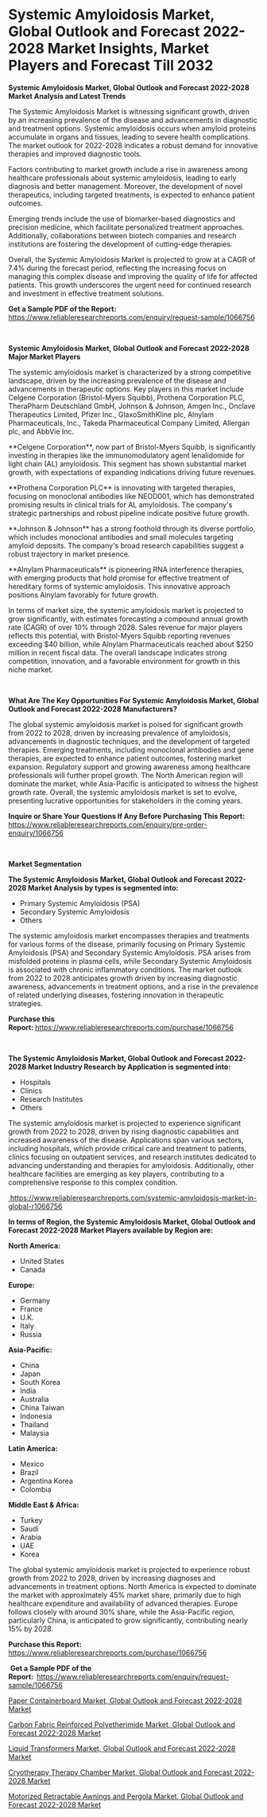 <p><h1>Systemic Amyloidosis Market, Global Outlook and Forecast 2022-2028 Market Insights, Market Players and Forecast Till 2032</h1></p><p><strong>Systemic Amyloidosis Market, Global Outlook and Forecast 2022-2028 Market Analysis and Latest Trends</strong></p>
<p><p>The Systemic Amyloidosis Market is witnessing significant growth, driven by an increasing prevalence of the disease and advancements in diagnostic and treatment options. Systemic amyloidosis occurs when amyloid proteins accumulate in organs and tissues, leading to severe health complications. The market outlook for 2022-2028 indicates a robust demand for innovative therapies and improved diagnostic tools.</p><p>Factors contributing to market growth include a rise in awareness among healthcare professionals about systemic amyloidosis, leading to early diagnosis and better management. Moreover, the development of novel therapeutics, including targeted treatments, is expected to enhance patient outcomes. </p><p>Emerging trends include the use of biomarker-based diagnostics and precision medicine, which facilitate personalized treatment approaches. Additionally, collaborations between biotech companies and research institutions are fostering the development of cutting-edge therapies. </p><p>Overall, the Systemic Amyloidosis Market is projected to grow at a CAGR of 7.4% during the forecast period, reflecting the increasing focus on managing this complex disease and improving the quality of life for affected patients. This growth underscores the urgent need for continued research and investment in effective treatment solutions.</p></p>
<p><strong>Get a Sample PDF of the Report:&nbsp;</strong> <a href="https://www.reliableresearchreports.com/enquiry/request-sample/1066756?utm_campaign=24&utm_medium=2&utm_source=Github&utm_content=ia&utm_term=21032025&utm_id=systemic-amyloidosis-market-global-outlook-and-forecast-2022-2028">https://www.reliableresearchreports.com/enquiry/request-sample/1066756</a></p>
<p>&nbsp;</p>
<p><strong>Systemic Amyloidosis Market, Global Outlook and Forecast 2022-2028 Major Market Players</strong></p>
<p><p>The systemic amyloidosis market is characterized by a strong competitive landscape, driven by the increasing prevalence of the disease and advancements in therapeutic options. Key players in this market include Celgene Corporation (Bristol-Myers Squibb), Prothena Corporation PLC, TheraPharm Deutschland GmbH, Johnson & Johnson, Amgen Inc., Onclave Therapeutics Limited, Pfizer Inc., GlaxoSmithKline plc, Alnylam Pharmaceuticals, Inc., Takeda Pharmaceutical Company Limited, Allergan plc, and AbbVie Inc.</p><p>**Celgene Corporation**, now part of Bristol-Myers Squibb, is significantly investing in therapies like the immunomodulatory agent lenalidomide for light chain (AL) amyloidosis. This segment has shown substantial market growth, with expectations of expanding indications driving future revenues.</p><p>**Prothena Corporation PLC** is innovating with targeted therapies, focusing on monoclonal antibodies like NEOD001, which has demonstrated promising results in clinical trials for AL amyloidosis. The company's strategic partnerships and robust pipeline indicate positive future growth.</p><p>**Johnson & Johnson** has a strong foothold through its diverse portfolio, which includes monoclonal antibodies and small molecules targeting amyloid deposits. The company's broad research capabilities suggest a robust trajectory in market presence.</p><p>**Alnylam Pharmaceuticals** is pioneering RNA interference therapies, with emerging products that hold promise for effective treatment of hereditary forms of systemic amyloidosis. This innovative approach positions Alnylam favorably for future growth.</p><p>In terms of market size, the systemic amyloidosis market is projected to grow significantly, with estimates forecasting a compound annual growth rate (CAGR) of over 10% through 2028. Sales revenue for major players reflects this potential, with Bristol-Myers Squibb reporting revenues exceeding $40 billion, while Alnylam Pharmaceuticals reached about $250 million in recent fiscal data. The overall landscape indicates strong competition, innovation, and a favorable environment for growth in this niche market.</p></p>
<p>&nbsp;</p>
<p><strong>What Are The Key Opportunities For Systemic Amyloidosis Market, Global Outlook and Forecast 2022-2028 Manufacturers?</strong></p>
<p><p>The global systemic amyloidosis market is poised for significant growth from 2022 to 2028, driven by increasing prevalence of amyloidosis, advancements in diagnostic techniques, and the development of targeted therapies. Emerging treatments, including monoclonal antibodies and gene therapies, are expected to enhance patient outcomes, fostering market expansion. Regulatory support and growing awareness among healthcare professionals will further propel growth. The North American region will dominate the market, while Asia-Pacific is anticipated to witness the highest growth rate. Overall, the systemic amyloidosis market is set to evolve, presenting lucrative opportunities for stakeholders in the coming years.</p></p>
<p><strong>Inquire or Share Your Questions If Any Before Purchasing This Report:</strong> <a href="https://www.reliableresearchreports.com/enquiry/pre-order-enquiry/1066756?utm_campaign=24&utm_medium=2&utm_source=Github&utm_content=ia&utm_term=21032025&utm_id=systemic-amyloidosis-market-global-outlook-and-forecast-2022-2028">https://www.reliableresearchreports.com/enquiry/pre-order-enquiry/1066756</a></p>
<p>&nbsp;</p>
<p><strong>Market Segmentation</strong></p>
<p><strong>The Systemic Amyloidosis Market, Global Outlook and Forecast 2022-2028 Market Analysis by types is segmented into:</strong></p>
<p><ul><li>Primary Systemic Amyloidosis (PSA)</li><li>Secondary Systemic Amyloidosis</li><li>Others</li></ul></p>
<p><p>The systemic amyloidosis market encompasses therapies and treatments for various forms of the disease, primarily focusing on Primary Systemic Amyloidosis (PSA) and Secondary Systemic Amyloidosis. PSA arises from misfolded proteins in plasma cells, while Secondary Systemic Amyloidosis is associated with chronic inflammatory conditions. The market outlook from 2022 to 2028 anticipates growth driven by increasing diagnostic awareness, advancements in treatment options, and a rise in the prevalence of related underlying diseases, fostering innovation in therapeutic strategies.</p></p>
<p><strong>Purchase this Report:&nbsp;</strong><a href="https://www.reliableresearchreports.com/purchase/1066756?utm_campaign=24&utm_medium=2&utm_source=Github&utm_content=ia&utm_term=21032025&utm_id=systemic-amyloidosis-market-global-outlook-and-forecast-2022-2028">https://www.reliableresearchreports.com/purchase/1066756</a></p>
<p>&nbsp;</p>
<p><strong>The Systemic Amyloidosis Market, Global Outlook and Forecast 2022-2028 Market Industry Research by Application is segmented into:</strong></p>
<p><ul><li>Hospitals</li><li>Clinics</li><li>Research Institutes</li><li>Others</li></ul></p>
<p><p>The systemic amyloidosis market is projected to experience significant growth from 2022 to 2028, driven by rising diagnostic capabilities and increased awareness of the disease. Applications span various sectors, including hospitals, which provide critical care and treatment to patients, clinics focusing on outpatient services, and research institutes dedicated to advancing understanding and therapies for amyloidosis. Additionally, other healthcare facilities are emerging as key players, contributing to a comprehensive response to this complex condition.</p></p>
<p><a href="https://www.reliableresearchreports.com/systemic-amyloidosis-market-in-global-r1066756?utm_campaign=24&utm_medium=2&utm_source=Github&utm_content=ia&utm_term=21032025&utm_id=systemic-amyloidosis-market-global-outlook-and-forecast-2022-2028">&nbsp;https://www.reliableresearchreports.com/systemic-amyloidosis-market-in-global-r1066756</a></p>
<p><strong>In terms of Region, the Systemic Amyloidosis Market, Global Outlook and Forecast 2022-2028 Market Players available by Region are:</strong></p>
<p>
    <p> <strong> North America: </strong>
        <ul>
            <li>United States</li>
            <li>Canada</li>
        </ul>
        </p> 
    <p> <strong> Europe: </strong>
        <ul>
            <li>Germany</li>
            <li>France</li>
            <li>U.K.</li>
            <li>Italy</li>
            <li>Russia</li>
        </ul>
        </p> 
    <p> <strong> Asia-Pacific: </strong>
        <ul>
            <li>China</li>
            <li>Japan</li>
            <li>South Korea</li>
            <li>India</li>
            <li>Australia</li>
            <li>China Taiwan</li>
            <li>Indonesia</li>
            <li>Thailand</li>
            <li>Malaysia</li>
        </ul>
        </p> 
    <p> <strong> Latin America: </strong>
        <ul>
            <li>Mexico</li>
            <li>Brazil</li>
            <li>Argentina Korea</li>
            <li>Colombia</li>
        </ul>
        </p> 
    <p> <strong> Middle East & Africa: </strong>
        <ul>
            <li>Turkey</li>
            <li>Saudi</li>
            <li>Arabia</li>
            <li>UAE</li>
            <li>Korea</li>
        </ul>
    </p>
    </p>
<p><p>The global systemic amyloidosis market is projected to experience robust growth from 2022 to 2028, driven by increasing diagnoses and advancements in treatment options. North America is expected to dominate the market with approximately 45% market share, primarily due to high healthcare expenditure and availability of advanced therapies. Europe follows closely with around 30% share, while the Asia-Pacific region, particularly China, is anticipated to grow significantly, contributing nearly 15% by 2028.</p></p>
<p><strong>Purchase this Report: </strong><a href="https://www.reliableresearchreports.com/purchase/1066756?utm_campaign=24&utm_medium=2&utm_source=Github&utm_content=ia&utm_term=21032025&utm_id=systemic-amyloidosis-market-global-outlook-and-forecast-2022-2028">https://www.reliableresearchreports.com/purchase/1066756</a></p>
<p>&nbsp;<strong>Get a Sample PDF of the Report:&nbsp;&nbsp;</strong><a href="https://www.reliableresearchreports.com/enquiry/request-sample/1066756?utm_campaign=24&utm_medium=2&utm_source=Github&utm_content=ia&utm_term=21032025&utm_id=systemic-amyloidosis-market-global-outlook-and-forecast-2022-2028">https://www.reliableresearchreports.com/enquiry/request-sample/1066756</a></p>
<p><strong></strong></p>
<p><p><a href="https://github.com/latilsmickl8/Market-Research-Report-List-1/blob/main/paper-containerboard-market-global-outlook-and-forecast-2022-2028-market.md?utm_campaign=24&utm_medium=2&utm_source=Github&utm_content=ia&utm_term=21032025&utm_id=systemic-amyloidosis-market-global-outlook-and-forecast-2022-2028">Paper Containerboard Market, Global Outlook and Forecast 2022-2028 Market</a></p><p><a href="https://github.com/tandepinho3p/Market-Research-Report-List-1/blob/main/carbon-fabric-reinforced-polyetherimide-market-global-outlook-and-forecast-2022-2028-market.md?utm_campaign=24&utm_medium=2&utm_source=Github&utm_content=ia&utm_term=21032025&utm_id=systemic-amyloidosis-market-global-outlook-and-forecast-2022-2028">Carbon Fabric Reinforced Polyetherimide Market, Global Outlook and Forecast 2022-2028 Market</a></p><p><a href="https://github.com/totrisammir/Market-Research-Report-List-1/blob/main/liquid-transformers-market-global-outlook-and-forecast-2022-2028-market.md?utm_campaign=24&utm_medium=2&utm_source=Github&utm_content=ia&utm_term=21032025&utm_id=systemic-amyloidosis-market-global-outlook-and-forecast-2022-2028">Liquid Transformers Market, Global Outlook and Forecast 2022-2028 Market</a></p><p><a href="https://github.com/guyerkanakwu/Market-Research-Report-List-1/blob/main/cryotherapy-therapy-chamber-market-global-outlook-and-forecast-2022-2028-market.md?utm_campaign=24&utm_medium=2&utm_source=Github&utm_content=ia&utm_term=21032025&utm_id=systemic-amyloidosis-market-global-outlook-and-forecast-2022-2028">Cryotherapy Therapy Chamber Market, Global Outlook and Forecast 2022-2028 Market</a></p><p><a href="https://github.com/bhuraoutenc8/Market-Research-Report-List-1/blob/main/motorized-retractable-awnings-and-pergola-market-global-outlook-and-forecast-2022-2028-market.md?utm_campaign=24&utm_medium=2&utm_source=Github&utm_content=ia&utm_term=21032025&utm_id=systemic-amyloidosis-market-global-outlook-and-forecast-2022-2028">Motorized Retractable Awnings and Pergola Market, Global Outlook and Forecast 2022-2028 Market</a></p></p>